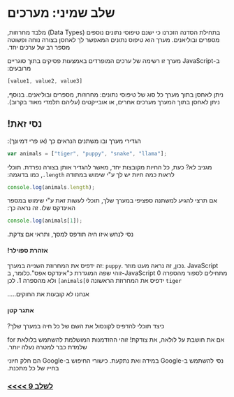 # &#x202b; שלב שמיני: מערכים

&#x202b;
בתחילת הסדנה הזכרנו כי ישנם טיפוסי נתונים נוספים (Data Types) מלבד מחרוזות, מספרים ובוליאנים. מערך הוא טיפוס נתונים המאפשר לך לאחסן בצורה נוחה ופשוטה מספר רב של ערכים יחד.

&#x202b;
ב-JavaScript מערך זו רשימה של ערכים המופרדים באמצעות פסיקים בתוך סוגריים מרובעים:

```js
[value1, value2, value3]
```

&#x202b;
ניתן לאחסן בתוך מערך כל סוג של טיפוסי נתונים: מחרוזות, מספרים ובוליאנים. בנוסף, ניתן לאחסן בתוך המערך מערכים אחרים, או אובייקטים (עליהם תלמדי מאוד בקרוב).

## &#x202b; נסי זאת!

&#x202b;
הגדירי מערך ובו משתנים הנראים כך (או פרי דמיונך):

```js
var animals = ["tiger", "puppy", "snake", "llama"];
```

&#x202b;
מגניב לא?
כעת, כל החיות מקובצות יחד, מאשר להגדיר אותן בצורה נפרדת. תוכלי לראות כמה חיות יש לך ע"י שימוש במתודה `length.`, כמו בדוגמה:

```js
console.log(animals.length);
```

&#x202b;
אם תרצי להגיע למשתנה ספציפי במערך שלך, תוכלי לעשות זאת ע"י שימוש במספר האינדקס שלו. זה נראה כך:

```js
console.log(animals[1]);
```

&#x202b;
נסי לנחש איזו חיה תודפס למסך, ותראי אם צדקת.

#### &#x202b; אזהרת ספוילר!
זה ידפיס את המחרוזת השנייה במערך: `puppy`. נכון, זה נראה מעט מוזר. JavaScript זוהי שפה המוגדרת כ"אינדקס אפס".כלומר, ב-JavaScript מתחילים לספור מהספרה 0 ולא מהספרה 1. לכן `[animals[0` ידפיס את המחרוזת הראשונה `tiger`

&#x202b;
אנחנו לא קובעות את החוקים…..


#### &#x202b; אתגר קטן

&#x202b;
כיצד תוכלי להדפיס לקונסול את השם של כל חיה במערך שלך?

&#x202b;
אם את חושבת על לולאה, את צודקת! זוהי ההזדמנות המושלמת להשתמש בלולאת for שלמדת כבר למטרה נעלה יותר.

&#x202b;
נסי להשתמש ב-Google במידה ואת נתקעת. כישורי החיפוש ב-Google הם חלק חיוני בחייו של כל מתכנת.


### &#x202b; [לשלב 9 >>>>](https://github.com/node-girls/beginners-javascript-hebrew/blob/master/step09.md)